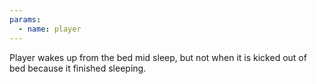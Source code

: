 ```yaml
---
params:
  - name: player
---
```


Player wakes up from the bed mid sleep, but not when it is kicked out of bed
because it finished sleeping.

